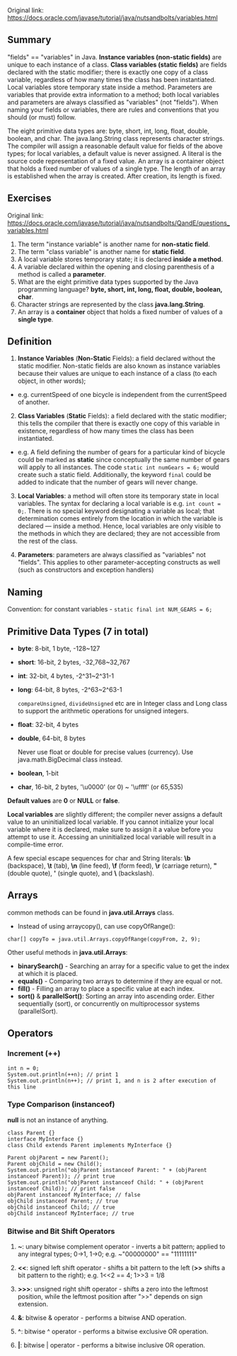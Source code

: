 Original link: https://docs.oracle.com/javase/tutorial/java/nutsandbolts/variables.html

## Summary
"fields" == "variables" in Java. **Instance variables (non-static fields)** are unique to each instance of a class. **Class variables (static fields)** are fields declared with the static modifier; there is exactly one copy of a class variable, regardless of how many times the class has been instantiated. Local variables store temporary state inside a method. Parameters are variables that provide extra information to a method; both local variables and parameters are always classified as "variables" (not "fields"). When naming your fields or variables, there are rules and conventions that you should (or must) follow.

The eight primitive data types are: byte, short, int, long, float, double, boolean, and char. The java.lang.String class represents character strings. The compiler will assign a reasonable default value for fields of the above types; for local variables, a default value is never assigned. A literal is the source code representation of a fixed value. An array is a container object that holds a fixed number of values of a single type. The length of an array is established when the array is created. After creation, its length is fixed.

## Exercises
Original link: https://docs.oracle.com/javase/tutorial/java/nutsandbolts/QandE/questions_variables.html
1. The term "instance variable" is another name for **non-static field**.
2. The term "class variable" is another name for **static field**.
3. A local variable stores temporary state; it is declared **inside a method**.
4. A variable declared within the opening and closing parenthesis of a method is called a **parameter**.
5. What are the eight primitive data types supported by the Java programming language? **byte, short, int, long, float, double, boolean, char**.
6. Character strings are represented by the class **java.lang.String**.
7. An array is a **container** object that holds a fixed number of values of a **single type**.

## Definition

1. **Instance Variables** (**Non-Static** Fields): a field declared without the 
static modifier. Non-static fields are also known as instance variables because 
their values are unique to each instance of a class (to each object, in other words); 
  - e.g. currentSpeed of one bicycle is independent from the currentSpeed of another.

2. **Class Variables** (**Static** Fields): a field declared with the static modifier; 
this tells the compiler that there is exactly one copy of this variable in 
existence, regardless of how many times the class has been instantiated. 
  - e.g. A field defining the number of gears for a particular kind of bicycle 
could be marked as **static** since conceptually the same number of gears will 
apply to all instances. The code ```static int numGears = 6;``` would create such 
a static field. Additionally, the keyword ```final``` could be added to indicate 
that the number of gears will never change.

3. **Local Variables**: a method will often store its temporary state in local 
variables. The syntax for declaring a local variable is e.g. ```int count = 0;```. 
There is no special keyword designating a variable as local; that determination 
comes entirely from the location in which the variable is declared — inside a method.
Hence, local variables are only visible to the methods in which they are declared; 
they are not accessible from the rest of the class.

4. **Parameters**: parameters are always classified as "variables" not "fields". 
This applies to other parameter-accepting constructs as well (such as constructors 
and exception handlers)

## Naming
Convention: for constant variables - ```static final int NUM_GEARS = 6;```

## Primitive Data Types (7 in total)
- **byte**: 8-bit, 1 byte, -128~127
- **short**: 16-bit, 2 bytes, -32,768~32,767
- **int**: 32-bit, 4 bytes, -2^31~2^31-1
- **long**: 64-bit, 8 bytes, -2^63~2^63-1

  ```compareUnsigned```, ```divideUnsigned``` etc are in Integer class and Long 
class to support the arithmetic operations for unsigned integers.

- **float**: 32-bit, 4 bytes
- **double**, 64-bit, 8 bytes

  Never use float or double for precise values (currency). Use java.math.BigDecimal class instead.

- **boolean**, 1-bit
- **char**, 16-bit, 2 bytes, '\u0000' (or 0) ~ '\uffff' (or 65,535)

**Default values** are **0** or **NULL** or **false**.

**Local variables** are slightly different; the compiler never assigns a default value to an uninitialized local variable. If you cannot initialize your local variable where it is declared, make sure to assign it a value before you attempt to use it. Accessing an uninitialized local variable will result in a compile-time error.

A few special escape sequences for char and String literals: **\b** (backspace), **\t** (tab), **\n** (line feed), **\f** (form feed), **\r** (carriage return), **\"** (double quote), **\'** (single quote), and **\\** (backslash).

## Arrays
common methods can be found in **java.util.Arrays** class.

- Instead of using arraycopy(), can use copyOfRange():

```char[] copyTo = java.util.Arrays.copyOfRange(copyFrom, 2, 9);```

Other useful methods in **java.util.Arrays**:
- **binarySearch()** - Searching an array for a specific value to get the index at which it is placed.
- **equals()** - Comparing two arrays to determine if they are equal or not.
- **fill()** - Filling an array to place a specific value at each index.
- **sort()** & **parallelSort()**: Sorting an array into ascending order. Either sequentially (sort), or concurrently on multiprocessor systems (parallelSort).

## Operators
### Increment (++)
```
int n = 0;
System.out.println(++n); // print 1
System.out.println(n++); // print 1, and n is 2 after execution of this line
```

### Type Comparison (instanceof)
**null** is not an instance of anything.
```
class Parent {}
interface MyInterface {}
class Child extends Parent implements MyInterface {}

Parent objParent = new Parent();
Parent objChild = new Child();
System.out.println("objParent instanceof Parent: " + (objParent instanceof Parent)); // print true
System.out.println("objParent instanceof Child: " + (objParent instanceof Child)); // print false
objParent instanceof MyInterface; // false
objChild instanceof Parent; // true
objChild instanceof Child; // true
objChild instanceof MyInterface; // true
```

### Bitwise and Bit Shift Operators
1. **~**: unary bitwise complement operator - inverts a bit pattern; applied to any integral types; 0->1, 1->0; e.g. ~"00000000" == "11111111"

2. **<<**: signed left shift operator - shifts a bit pattern to the left (**>>** shifts a bit pattern to the right); e.g. 1<<2 == 4; 1>>3 = 1/8

3. **>>>**: unsigned right shift operator - shifts a zero into the leftmost position, while the leftmost position after ">>" depends on sign extension.

4. **&**: bitwise & operator - performs a bitwise AND operation.

5. **^**: bitwise ^ operator - performs a bitwise exclusive OR operation.

6. **|**: bitwise | operator - performs a bitwise inclusive OR operation.
